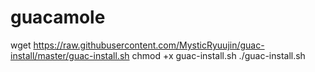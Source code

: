 # guacamole
wget https://raw.githubusercontent.com/MysticRyuujin/guac-install/master/guac-install.sh
chmod +x guac-install.sh
./guac-install.sh
